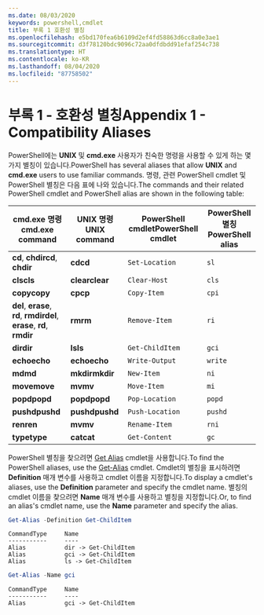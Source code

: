 ```yaml
---
ms.date: 08/03/2020
keywords: powershell,cmdlet
title: 부록 1 호환성 별칭
ms.openlocfilehash: e5bd170fea6b6109d2ef4fd58863d6cc8a0e3ae1
ms.sourcegitcommit: d3f78120bdc9096c72aa0dfdbdd91efaf254c738
ms.translationtype: HT
ms.contentlocale: ko-KR
ms.lasthandoff: 08/04/2020
ms.locfileid: "87758502"
---
```

# <a name="appendix-1---compatibility-aliases"></a><span data-ttu-id="52105-103">부록 1 - 호환성 별칭</span><span class="sxs-lookup"><span data-stu-id="52105-103">Appendix 1 - Compatibility Aliases</span></span>

<span data-ttu-id="52105-104">PowerShell에는 **UNIX** 및 **cmd.exe** 사용자가 친숙한 명령을 사용할 수 있게 하는 몇 가지 별칭이 있습니다.</span><span class="sxs-lookup"><span data-stu-id="52105-104">PowerShell has several aliases that allow **UNIX** and **cmd.exe** users to use familiar commands.</span></span>
<span data-ttu-id="52105-105">명령, 관련 PowerShell cmdlet 및 PowerShell 별칭은 다음 표에 나와 있습니다.</span><span class="sxs-lookup"><span data-stu-id="52105-105">The commands and their related PowerShell cmdlet and PowerShell alias are shown in the following table:</span></span>

|            <span data-ttu-id="52105-106">cmd.exe 명령</span><span class="sxs-lookup"><span data-stu-id="52105-106">cmd.exe command</span></span>            | <span data-ttu-id="52105-107">UNIX 명령</span><span class="sxs-lookup"><span data-stu-id="52105-107">UNIX command</span></span> | <span data-ttu-id="52105-108">PowerShell cmdlet</span><span class="sxs-lookup"><span data-stu-id="52105-108">PowerShell cmdlet</span></span> | <span data-ttu-id="52105-109">PowerShell 별칭</span><span class="sxs-lookup"><span data-stu-id="52105-109">PowerShell alias</span></span> |
| ------------------------------------- | ------------ | ----------------- | ---------------- |
| <span data-ttu-id="52105-110">**cd**, **chdir**</span><span class="sxs-lookup"><span data-stu-id="52105-110">**cd**, **chdir**</span></span>                     | <span data-ttu-id="52105-111">**cd**</span><span class="sxs-lookup"><span data-stu-id="52105-111">**cd**</span></span>       | `Set-Location`    | `sl`             |
| <span data-ttu-id="52105-112">**cls**</span><span class="sxs-lookup"><span data-stu-id="52105-112">**cls**</span></span>                               | <span data-ttu-id="52105-113">**clear**</span><span class="sxs-lookup"><span data-stu-id="52105-113">**clear**</span></span>    | `Clear-Host`      | `cls`            |
| <span data-ttu-id="52105-114">**copy**</span><span class="sxs-lookup"><span data-stu-id="52105-114">**copy**</span></span>                              | <span data-ttu-id="52105-115">**cp**</span><span class="sxs-lookup"><span data-stu-id="52105-115">**cp**</span></span>       | `Copy-Item`       | `cpi`            |
| <span data-ttu-id="52105-116">**del**, **erase**, **rd**, **rmdir**</span><span class="sxs-lookup"><span data-stu-id="52105-116">**del**, **erase**, **rd**, **rmdir**</span></span> | <span data-ttu-id="52105-117">**rm**</span><span class="sxs-lookup"><span data-stu-id="52105-117">**rm**</span></span>       | `Remove-Item`     | `ri`             |
| <span data-ttu-id="52105-118">**dir**</span><span class="sxs-lookup"><span data-stu-id="52105-118">**dir**</span></span>                               | <span data-ttu-id="52105-119">**ls**</span><span class="sxs-lookup"><span data-stu-id="52105-119">**ls**</span></span>       | `Get-ChildItem`   | `gci`            |
| <span data-ttu-id="52105-120">**echo**</span><span class="sxs-lookup"><span data-stu-id="52105-120">**echo**</span></span>                              | <span data-ttu-id="52105-121">**echo**</span><span class="sxs-lookup"><span data-stu-id="52105-121">**echo**</span></span>     | `Write-Output`    | `write`          |
| <span data-ttu-id="52105-122">**md**</span><span class="sxs-lookup"><span data-stu-id="52105-122">**md**</span></span>                                | <span data-ttu-id="52105-123">**mkdir**</span><span class="sxs-lookup"><span data-stu-id="52105-123">**mkdir**</span></span>    | `New-Item`        | `ni`             |
| <span data-ttu-id="52105-124">**move**</span><span class="sxs-lookup"><span data-stu-id="52105-124">**move**</span></span>                              | <span data-ttu-id="52105-125">**mv**</span><span class="sxs-lookup"><span data-stu-id="52105-125">**mv**</span></span>       | `Move-Item`       | `mi`             |
| <span data-ttu-id="52105-126">**popd**</span><span class="sxs-lookup"><span data-stu-id="52105-126">**popd**</span></span>                              | <span data-ttu-id="52105-127">**popd**</span><span class="sxs-lookup"><span data-stu-id="52105-127">**popd**</span></span>     | `Pop-Location`    | `popd`           |
| <span data-ttu-id="52105-128">**pushd**</span><span class="sxs-lookup"><span data-stu-id="52105-128">**pushd**</span></span>                             | <span data-ttu-id="52105-129">**pushd**</span><span class="sxs-lookup"><span data-stu-id="52105-129">**pushd**</span></span>    | `Push-Location`   | `pushd`          |
| <span data-ttu-id="52105-130">**ren**</span><span class="sxs-lookup"><span data-stu-id="52105-130">**ren**</span></span>                               | <span data-ttu-id="52105-131">**mv**</span><span class="sxs-lookup"><span data-stu-id="52105-131">**mv**</span></span>       | `Rename-Item`     | `rni`            |
| <span data-ttu-id="52105-132">**type**</span><span class="sxs-lookup"><span data-stu-id="52105-132">**type**</span></span>                              | <span data-ttu-id="52105-133">**cat**</span><span class="sxs-lookup"><span data-stu-id="52105-133">**cat**</span></span>      | `Get-Content`     | `gc`             |

<span data-ttu-id="52105-134">PowerShell 별칭을 찾으려면 [Get Alias](xref:Microsoft.PowerShell.Utility.Get-Alias) cmdlet을 사용합니다.</span><span class="sxs-lookup"><span data-stu-id="52105-134">To find the PowerShell aliases, use the [Get-Alias](xref:Microsoft.PowerShell.Utility.Get-Alias) cmdlet.</span></span> <span data-ttu-id="52105-135">Cmdlet의 별칭을 표시하려면 **Definition** 매개 변수를 사용하고 cmdlet 이름을 지정합니다.</span><span class="sxs-lookup"><span data-stu-id="52105-135">To display a cmdlet's aliases, use the **Definition** parameter and specify the cmdlet name.</span></span>
<span data-ttu-id="52105-136">별칭의 cmdlet 이름을 찾으려면 **Name** 매개 변수를 사용하고 별칭을 지정합니다.</span><span class="sxs-lookup"><span data-stu-id="52105-136">Or, to find an alias's cmdlet name, use the **Name** parameter and specify the alias.</span></span>

```powershell
Get-Alias -Definition Get-ChildItem
```

```Output
CommandType     Name
-----------     ----
Alias           dir -> Get-ChildItem
Alias           gci -> Get-ChildItem
Alias           ls -> Get-ChildItem
```

```powershell
Get-Alias -Name gci
```

```Output
CommandType     Name
-----------     ----
Alias           gci -> Get-ChildItem
```
